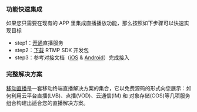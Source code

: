
### 功能快速集成
如果您只需要在现有的 APP 里集成直播播放功能，那么按照如下步骤可以快速实现目标
- step1：[开通](http://console.tcecqpoc.fsphere.cn/live)直播服务
- step2：[下载](/document/product/454/7873) RTMP SDK 开发包
- step3：参考对接文档（[iOS](/document/product/454/7880) & [Android](/document/product/454/7886)）完成接入


### 完整解决方案
[移动直播](/product/mlvb)是一套移动终端直播解决方案的集合，它以免费源码的形式向您展示：如何利用云平台直播(LVB)、点播(VOD)、云通信(IM) 和 对象存储(COS)等几项服务组合构建出适合您的直播解决方案。
